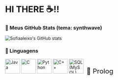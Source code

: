 # HI THERE ☕!!

### 🚀 Meus GitHub Stats (tema: synthwave)

![Sofiaaleixo's GitHub stats](https://github-readme-stats.vercel.app/api?username=Sofiaaleixo&show_icons=true&theme=dracula&hide_border=true&locale=pt-BR)

### 🧰 Linguagens

<img alt="Java" src="https://cdn.jsdelivr.net/gh/devicons/devicon/icons/java/java-original.svg" width="48" /> 
<img alt="C" src="https://cdn.jsdelivr.net/gh/devicons/devicon/icons/c/c-original.svg" width="48" /> 
<img alt="Python" src="https://cdn.jsdelivr.net/gh/devicons/devicon/icons/python/python-original.svg" width="48" /> 
<img alt="C++" src="https://cdn.jsdelivr.net/gh/devicons/devicon/icons/cplusplus/cplusplus-original.svg" width="48" /> 
<img alt="SQL (MySQL)" src="https://cdn.jsdelivr.net/gh/devicons/devicon/icons/mysql/mysql-original.svg" width="48" /> 
<!-- Prolog nem sempre tem ícone no Devicon; uso um texto/emoji como fallback -->
<span style="font-size:22px; Horizontal-align:middle; margin-left:6px;">🧩 Prolog</span>


